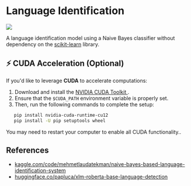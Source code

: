 # Language Identification

<a target="_blank" href="https://cookiecutter-data-science.drivendata.org/">
    <img src="https://img.shields.io/badge/CCDS-Project%20template-328F97?logo=cookiecutter" />
</a>

A language identification model using a Naive Bayes classifier without dependency on the <a href="https://scikit-learn.org">scikit-learn</a> library.

## ⚡ CUDA Acceleration (Optional)

If you'd like to leverage **CUDA** to accelerate computations:

1. Download and install the <a href="https://developer.nvidia.com/cuda-downloads"> NVIDIA CUDA Toolkit </a> .
2. Ensure that the `$CUDA_PATH` environment variable is properly set.
3. Then, run the following commands to complete the setup:

```bash
   pip install nvidia-cuda-runtime-cu12
   pip install -U pip setuptools wheel
```

You may need to restart your computer to enable all CUDA functionality..


## References
- <a href="https://www.kaggle.com/code/mehmetlaudatekman/naive-bayes-based-language-identification-system">kaggle.com/code/mehmetlaudatekman/naive-bayes-based-language-identification-system</a>
- <a href="https://huggingface.co/papluca/xlm-roberta-base-language-detection">huggingface.co/papluca/xlm-roberta-base-language-detection</a>
